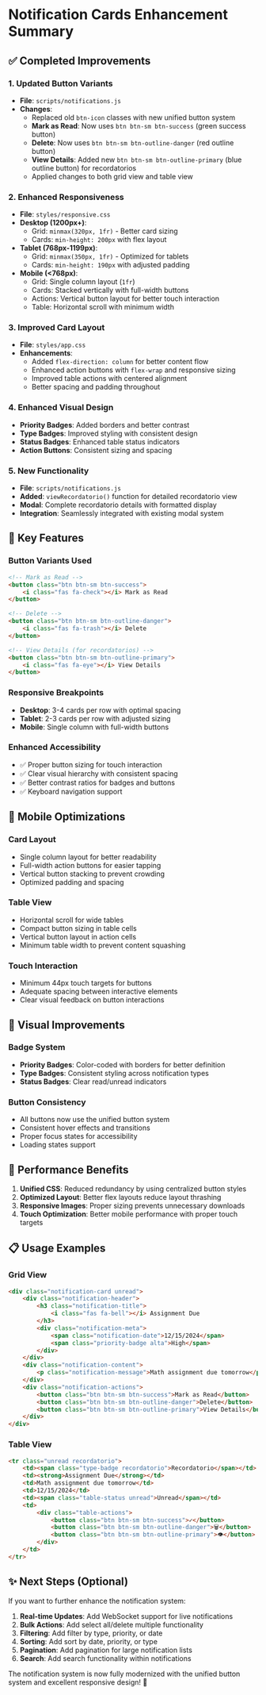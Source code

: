 # Notification Cards Enhancement Summary

## ✅ Completed Improvements

### 1. **Updated Button Variants**
- **File**: `scripts/notifications.js`
- **Changes**:
  - Replaced old `btn-icon` classes with new unified button system
  - **Mark as Read**: Now uses `btn btn-sm btn-success` (green success button)
  - **Delete**: Now uses `btn btn-sm btn-outline-danger` (red outline button)
  - **View Details**: Added new `btn btn-sm btn-outline-primary` (blue outline button) for recordatorios
  - Applied changes to both grid view and table view

### 2. **Enhanced Responsiveness**
- **File**: `styles/responsive.css`
- **Desktop (1200px+)**:
  - Grid: `minmax(320px, 1fr)` - Better card sizing
  - Cards: `min-height: 200px` with flex layout
- **Tablet (768px-1199px)**:
  - Grid: `minmax(350px, 1fr)` - Optimized for tablets
  - Cards: `min-height: 190px` with adjusted padding
- **Mobile (<768px)**:
  - Grid: Single column layout (`1fr`)
  - Cards: Stacked vertically with full-width buttons
  - Actions: Vertical button layout for better touch interaction
  - Table: Horizontal scroll with minimum width

### 3. **Improved Card Layout**
- **File**: `styles/app.css`
- **Enhancements**:
  - Added `flex-direction: column` for better content flow
  - Enhanced action buttons with `flex-wrap` and responsive sizing
  - Improved table actions with centered alignment
  - Better spacing and padding throughout

### 4. **Enhanced Visual Design**
- **Priority Badges**: Added borders and better contrast
- **Type Badges**: Improved styling with consistent design
- **Status Badges**: Enhanced table status indicators
- **Action Buttons**: Consistent sizing and spacing

### 5. **New Functionality**
- **File**: `scripts/notifications.js`
- **Added**: `viewRecordatorio()` function for detailed recordatorio view
- **Modal**: Complete recordatorio details with formatted display
- **Integration**: Seamlessly integrated with existing modal system

## 🎯 Key Features

### **Button Variants Used**
```html
<!-- Mark as Read -->
<button class="btn btn-sm btn-success">
    <i class="fas fa-check"></i> Mark as Read
</button>

<!-- Delete -->
<button class="btn btn-sm btn-outline-danger">
    <i class="fas fa-trash"></i> Delete
</button>

<!-- View Details (for recordatorios) -->
<button class="btn btn-sm btn-outline-primary">
    <i class="fas fa-eye"></i> View Details
</button>
```

### **Responsive Breakpoints**
- **Desktop**: 3-4 cards per row with optimal spacing
- **Tablet**: 2-3 cards per row with adjusted sizing
- **Mobile**: Single column with full-width buttons

### **Enhanced Accessibility**
- ✅ Proper button sizing for touch interaction
- ✅ Clear visual hierarchy with consistent spacing
- ✅ Better contrast ratios for badges and buttons
- ✅ Keyboard navigation support

## 📱 Mobile Optimizations

### **Card Layout**
- Single column layout for better readability
- Full-width action buttons for easier tapping
- Vertical button stacking to prevent crowding
- Optimized padding and spacing

### **Table View**
- Horizontal scroll for wide tables
- Compact button sizing in table cells
- Vertical button layout in action cells
- Minimum table width to prevent content squashing

### **Touch Interaction**
- Minimum 44px touch targets for buttons
- Adequate spacing between interactive elements
- Clear visual feedback on button interactions

## 🎨 Visual Improvements

### **Badge System**
- **Priority Badges**: Color-coded with borders for better definition
- **Type Badges**: Consistent styling across notification types
- **Status Badges**: Clear read/unread indicators

### **Button Consistency**
- All buttons now use the unified button system
- Consistent hover effects and transitions
- Proper focus states for accessibility
- Loading states support

## 🚀 Performance Benefits

1. **Unified CSS**: Reduced redundancy by using centralized button styles
2. **Optimized Layout**: Better flex layouts reduce layout thrashing
3. **Responsive Images**: Proper sizing prevents unnecessary downloads
4. **Touch Optimization**: Better mobile performance with proper touch targets

## 📋 Usage Examples

### **Grid View**
```html
<div class="notification-card unread">
    <div class="notification-header">
        <h3 class="notification-title">
            <i class="fas fa-bell"></i> Assignment Due
        </h3>
        <div class="notification-meta">
            <span class="notification-date">12/15/2024</span>
            <span class="priority-badge alta">High</span>
        </div>
    </div>
    <div class="notification-content">
        <p class="notification-message">Math assignment due tomorrow</p>
    </div>
    <div class="notification-actions">
        <button class="btn btn-sm btn-success">Mark as Read</button>
        <button class="btn btn-sm btn-outline-danger">Delete</button>
        <button class="btn btn-sm btn-outline-primary">View Details</button>
    </div>
</div>
```

### **Table View**
```html
<tr class="unread recordatorio">
    <td><span class="type-badge recordatorio">Recordatorio</span></td>
    <td><strong>Assignment Due</strong></td>
    <td>Math assignment due tomorrow</td>
    <td>12/15/2024</td>
    <td><span class="table-status unread">Unread</span></td>
    <td>
        <div class="table-actions">
            <button class="btn btn-sm btn-success">✓</button>
            <button class="btn btn-sm btn-outline-danger">🗑</button>
            <button class="btn btn-sm btn-outline-primary">👁</button>
        </div>
    </td>
</tr>
```

## ✨ Next Steps (Optional)

If you want to further enhance the notification system:

1. **Real-time Updates**: Add WebSocket support for live notifications
2. **Bulk Actions**: Add select all/delete multiple functionality
3. **Filtering**: Add filter by type, priority, or date
4. **Sorting**: Add sort by date, priority, or type
5. **Pagination**: Add pagination for large notification lists
6. **Search**: Add search functionality within notifications

The notification system is now fully modernized with the unified button system and excellent responsive design! 🎉
